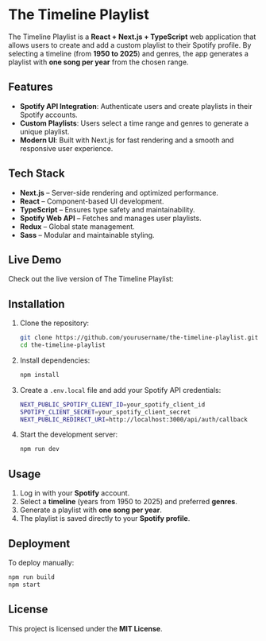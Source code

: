 # The Timeline Playlist

The Timeline Playlist is a **React + Next.js + TypeScript** web application that allows users to create and add a custom playlist to their Spotify profile. By selecting a timeline (from **1950 to 2025**) and genres, the app generates a playlist with **one song per year** from the chosen range.

## Features
- **Spotify API Integration**: Authenticate users and create playlists in their Spotify accounts.
- **Custom Playlists**: Users select a time range and genres to generate a unique playlist.
- **Modern UI**: Built with Next.js for fast rendering and a smooth and responsive user experience.

## Tech Stack
- **Next.js** – Server-side rendering and optimized performance.
- **React** – Component-based UI development.
- **TypeScript** – Ensures type safety and maintainability.
- **Spotify Web API** – Fetches and manages user playlists.
- **Redux** – Global state management.
- **Sass** – Modular and maintainable styling.

## Live Demo
Check out the live version of The Timeline Playlist: 

## Installation
1. Clone the repository:
   ```sh
   git clone https://github.com/yourusername/the-timeline-playlist.git
   cd the-timeline-playlist
   ```
2. Install dependencies:
   ```sh
   npm install
   ```
3. Create a `.env.local` file and add your Spotify API credentials:
   ```sh
   NEXT_PUBLIC_SPOTIFY_CLIENT_ID=your_spotify_client_id
   SPOTIFY_CLIENT_SECRET=your_spotify_client_secret
   NEXT_PUBLIC_REDIRECT_URI=http://localhost:3000/api/auth/callback
   ```
4. Start the development server:
   ```sh
   npm run dev
   ```

## Usage
1. Log in with your **Spotify** account.
2. Select a **timeline** (years from 1950 to 2025) and preferred **genres**.
3. Generate a playlist with **one song per year**.
4. The playlist is saved directly to your **Spotify profile**.

## Deployment
To deploy manually:
   ```sh
   npm run build
   npm start
   ```

## License
This project is licensed under the **MIT License**.